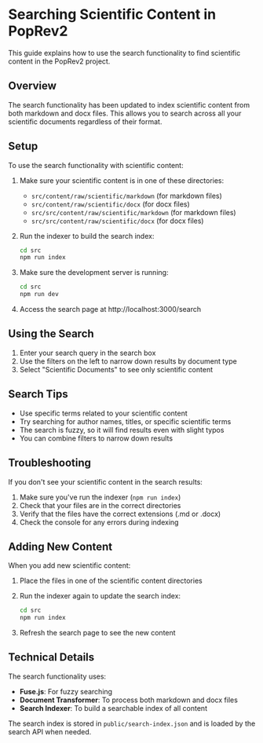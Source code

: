 # Searching Scientific Content in PopRev2

This guide explains how to use the search functionality to find scientific content in the PopRev2 project.

## Overview

The search functionality has been updated to index scientific content from both markdown and docx files. This allows you to search across all your scientific documents regardless of their format.

## Setup

To use the search functionality with scientific content:

1. Make sure your scientific content is in one of these directories:

   - `src/content/raw/scientific/markdown` (for markdown files)
   - `src/content/raw/scientific/docx` (for docx files)
   - `src/src/content/raw/scientific/markdown` (for markdown files)
   - `src/src/content/raw/scientific/docx` (for docx files)

2. Run the indexer to build the search index:

   ```bash
   cd src
   npm run index
   ```

3. Make sure the development server is running:

   ```bash
   cd src
   npm run dev
   ```

4. Access the search page at http://localhost:3000/search

## Using the Search

1. Enter your search query in the search box
2. Use the filters on the left to narrow down results by document type
3. Select "Scientific Documents" to see only scientific content

## Search Tips

- Use specific terms related to your scientific content
- Try searching for author names, titles, or specific scientific terms
- The search is fuzzy, so it will find results even with slight typos
- You can combine filters to narrow down results

## Troubleshooting

If you don't see your scientific content in the search results:

1. Make sure you've run the indexer (`npm run index`)
2. Check that your files are in the correct directories
3. Verify that the files have the correct extensions (.md or .docx)
4. Check the console for any errors during indexing

## Adding New Content

When you add new scientific content:

1. Place the files in one of the scientific content directories
2. Run the indexer again to update the search index:

   ```bash
   cd src
   npm run index
   ```

3. Refresh the search page to see the new content

## Technical Details

The search functionality uses:

- **Fuse.js**: For fuzzy searching
- **Document Transformer**: To process both markdown and docx files
- **Search Indexer**: To build a searchable index of all content

The search index is stored in `public/search-index.json` and is loaded by the search API when needed.
